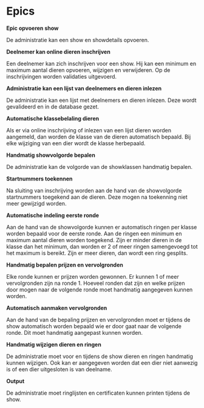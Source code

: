 # Epics

**Epic opvoeren show**

De administratie kan een show en showdetails opvoeren.

**Deelnemer kan online dieren inschrijven**

Een deelnemer kan zich inschrijven voor een show. Hij kan een minimum en maximum aantal dieren opvoeren, wijzigen en verwijderen. Op de inschrijvingen worden validaties uitgevoerd.

**Administratie kan een lijst van deelnemers en dieren inlezen**

De administratie kan een lijst met deelnemers en dieren inlezen. Deze wordt gevalideerd en in de database gezet.

**Automatische klassebelaling dieren**

Als er via online inschrijving of inlezen van een lijst dieren worden aangemeld, dan worden de klasse van de dieren automatisch bepaald. Bij elke wijziging van een dier wordt de klasse herbepaald.

**Handmatig showvolgorde bepalen**

De administratie kan de volgorde van de showklassen handmatig bepalen.

**Startnummers toekennen**

Na sluiting van inschrijving worden aan de hand van de showvolgorde startnummers toegekend aan de dieren. Deze mogen na toekenning niet meer gewijzigd worden.

**Automatische indeling eerste ronde**

Aan de hand van de showvolgorde kunnen er automatisch ringen per klasse worden bepaald voor de eerste ronde. Aan de ringen een minimum en maximum aantal dieren worden toegekend. Zijn er minder dieren in de klasse dan het minimum, dan worden er 2 of meer ringen samengevoegd tot het maximum is bereikt. Zijn er meer dieren, dan wordt een ring gesplits. 

**Handmatig bepalen prijzen en vervolgronden**

Elke ronde kunnen er prijzen worden gewonnen. Er kunnen 1 of meer vervolgronden zijn na ronde 1. Hoeveel ronden dat zijn en welke prijzen door mogen naar de volgende ronde moet handmatig aangegeven kunnen worden. 

**Automatisch aanmaken vervolgronden**

Aan de hand van de bepaling prijzen en vervolgronden moet er tijdens de show automatisch worden bepaald wie er door gaat naar de volgende ronde. Dit moet handmatig aangepast kunnen worden.

**Handmatig wijzigen dieren en ringen**

De administratie moet voor en tijdens de show dieren en ringen handmatig kunnen wijzigen. Ook kan er aangegeven worden dat een dier niet aanwezig is of een dier uitgesloten is van deelname.

**Output**

De administratie moet ringlijsten en certificaten kunnen printen tijdens de show.



